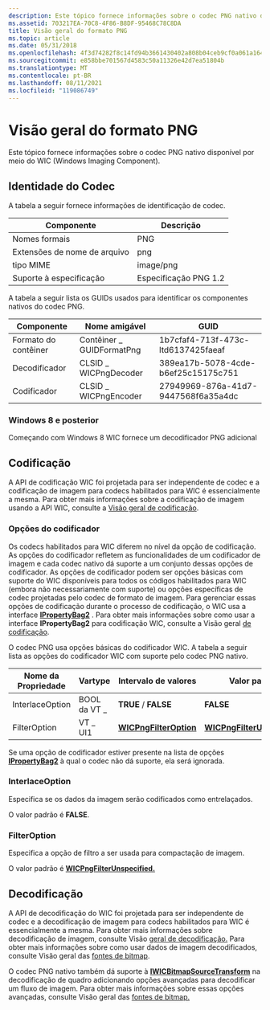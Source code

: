 ```yaml
---
description: Este tópico fornece informações sobre o codec PNG nativo disponível por meio do WIC (Windows Imaging Component).
ms.assetid: 703217EA-70C8-4F86-B8DF-95468C78C8DA
title: Visão geral do formato PNG
ms.topic: article
ms.date: 05/31/2018
ms.openlocfilehash: 4f3d74282f8c14fd94b3661430402a808b04ceb9cf0a061a1648f7a912af5636
ms.sourcegitcommit: e858bbe701567d4583c50a11326e42d7ea51804b
ms.translationtype: MT
ms.contentlocale: pt-BR
ms.lasthandoff: 08/11/2021
ms.locfileid: "119086749"
---
```

# <a name="png-format-overview"></a>Visão geral do formato PNG

Este tópico fornece informações sobre o codec PNG nativo disponível por meio do WIC (Windows Imaging Component).

## <a name="codec-identity"></a>Identidade do Codec

A tabela a seguir fornece informações de identificação de codec.



|     Componente          | Descrição                     |
|------------------------|---------------------------------|
| Nomes formais         | PNG |
| Extensões de nome de arquivo | png                             |
| tipo MIME              | image/png                       |
| Suporte à especificação  | Especificação PNG 1.2           |



 

A tabela a seguir lista os GUIDs usados para identificar os componentes nativos do codec PNG.



| Componente        | Nome amigável            | GUID                                |
|------------------|--------------------------|-------------------------------------|
| Formato do contêiner | Contêiner \_ GUIDFormatPng | 1b7cfaf4-713f-473c-ltd6137425faeaf |
| Decodificador          | CLSID \_ WICPngDecoder     | 389ea17b-5078-4cde-b6ef25c15175c751 |
| Codificador          | CLSID \_ WICPngEncoder     | 27949969-876a-41d7-9447568f6a35a4dc |



 

### <a name="windows-8-and-later"></a>Windows 8 e posterior

Começando com Windows 8 WIC fornece um decodificador PNG adicional

## <a name="encoding"></a>Codificação

A API de codificação WIC foi projetada para ser independente de codec e a codificação de imagem para codecs habilitados para WIC é essencialmente a mesma. Para obter mais informações sobre a codificação de imagem usando a API WIC, consulte a [Visão geral de codificação](-wic-creating-encoder.md).

### <a name="encoder-options"></a>Opções do codificador

Os codecs habilitados para WIC diferem no nível da opção de codificação. As opções do codificador refletem as funcionalidades de um codificador de imagem e cada codec nativo dá suporte a um conjunto dessas opções de codificador. As opções de codificador podem ser opções básicas com suporte do WIC disponíveis para todos os códigos habilitados para WIC (embora não necessariamente com suporte) ou opções específicas de codec projetadas pelo codec de formato de imagem. Para gerenciar essas opções de codificação durante o processo de codificação, o WIC usa a interface [**IPropertyBag2**](/previous-versions/windows/internet-explorer/ie-developer/platform-apis/aa768192(v=vs.85)) . Para obter mais informações sobre como usar a interface **IPropertyBag2** para codificação WIC, consulte a Visão geral [de codificação](-wic-creating-encoder.md).

O codec PNG usa opções básicas do codificador WIC. A tabela a seguir lista as opções do codificador WIC com suporte pelo codec PNG nativo.



| Nome da Propriedade   | Vartype  | Intervalo de valores                                                 | Valor padrão                                                    |
|-----------------|----------|-------------------------------------------------------------|------------------------------------------------------------------|
| InterlaceOption | BOOL da VT \_ | **TRUE** / **FALSE**                                          | **FALSE**                                                        |
| FilterOption    | VT \_ UI1  | [**WICPngFilterOption**](/windows/desktop/api/Wincodec/ne-wincodec-wicpngfilteroption) | [**WICPngFilterUnspecified**](/windows/desktop/api/Wincodec/ne-wincodec-wicpngfilteroption) |



 

Se uma opção de codificador estiver presente na lista de opções [**IPropertyBag2**](/previous-versions/windows/internet-explorer/ie-developer/platform-apis/aa768192(v=vs.85)) à qual o codec não dá suporte, ela será ignorada.

### <a name="interlaceoption"></a>InterlaceOption

Especifica se os dados da imagem serão codificados como entrelaçados.

O valor padrão é **FALSE**.

### <a name="filteroption"></a>FilterOption

Especifica a opção de filtro a ser usada para compactação de imagem.

O valor padrão é [**WICPngFilterUnspecified.**](/windows/desktop/api/Wincodec/ne-wincodec-wicpngfilteroption)

## <a name="decoding"></a>Decodificação

A API de decodificação do WIC foi projetada para ser independente de codec e a decodificação de imagem para codecs habilitados para WIC é essencialmente a mesma. Para obter mais informações sobre decodificação de imagem, consulte Visão [geral de decodificação.](-wic-creating-decoder.md) Para obter mais informações sobre como usar dados de imagem decodificados, consulte Visão geral das [fontes de bitmap](-wic-bitmapsources.md).

O codec PNG nativo também dá suporte à [**IWICBitmapSourceTransform**](/windows/desktop/api/Wincodec/nn-wincodec-iwicbitmapsourcetransform) na decodificação de quadro adicionando opções avançadas para decodificar um fluxo de imagem. Para obter mais informações sobre essas opções avançadas, consulte Visão geral das [fontes de bitmap.](-wic-bitmapsources.md)

 

 
